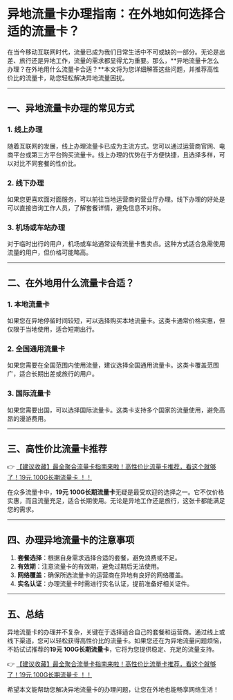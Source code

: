 # 异地流量卡办理指南：在外地如何选择合适的流量卡？

在当今移动互联网时代，流量已成为我们日常生活中不可或缺的一部分。无论是出差、旅行还是异地工作，流量的需求都显得尤为重要。那么，**异地流量卡怎么办理？在外地用什么流量卡合适？**本文将为您详细解答这些问题，并推荐高性价比的流量卡，助您轻松解决异地流量困扰。

---

## 一、异地流量卡办理的常见方式

### 1. 线上办理
随着互联网的发展，线上办理流量卡已成为主流方式。您可以通过运营商官网、电商平台或第三方平台购买流量卡。线上办理的优势在于方便快捷，且选择多样，可以对比不同套餐的性价比。

### 2. 线下办理
如果您更喜欢面对面服务，可以前往当地运营商的营业厅办理。线下办理的好处是可以直接咨询工作人员，了解套餐详情，避免信息不对称。

### 3. 机场或车站办理
对于临时出行的用户，机场或车站通常设有流量卡售卖点。这种方式适合急需使用流量的用户，但价格可能略高。

---

## 二、在外地用什么流量卡合适？

### 1. 本地流量卡
如果您在异地停留时间较短，可以选择购买本地流量卡。这类卡通常价格实惠，但仅限于当地使用，适合短期出行。

### 2. 全国通用流量卡
如果您需要在全国范围内使用流量，建议选择全国通用流量卡。这类卡覆盖范围广，适合长期出差或旅行的用户。

### 3. 国际流量卡
如果您需要出国，可以选择国际流量卡。这类卡支持多个国家的流量使用，避免高昂的漫游费用。

---

## 三、高性价比流量卡推荐

👉 [【建议收藏】最全聚合流量卡指南来啦！高性价比流量卡推荐，看这个就够了！19元 100G长期流量卡 ！！](https://bit.ly/Liuliangka)

在众多流量卡中，**19元 100G长期流量卡**无疑是最受欢迎的选择之一。它不仅价格实惠，而且流量充足，适合长期使用。无论是异地工作还是旅行，这张卡都能满足您的需求。

---

## 四、办理异地流量卡的注意事项

1. **套餐选择**：根据自身需求选择合适的套餐，避免浪费或不足。
2. **有效期**：注意流量卡的有效期，避免过期后无法使用。
3. **网络覆盖**：确保所选流量卡的运营商在异地有良好的网络覆盖。
4. **实名认证**：办理流量卡时需进行实名认证，提前准备好相关证件。

---

## 五、总结

异地流量卡的办理并不复杂，关键在于选择适合自己的套餐和运营商。通过线上或线下渠道，您可以轻松获得高性价比的流量卡。如果您还在为异地流量问题烦恼，不妨试试推荐的**19元 100G长期流量卡**，它将为您提供稳定、充足的流量支持。

👉 [【建议收藏】最全聚合流量卡指南来啦！高性价比流量卡推荐，看这个就够了！19元 100G长期流量卡 ！！](https://bit.ly/Liuliangka)

希望本文能帮助您解决异地流量卡的办理问题，让您在外地也能畅享网络生活！